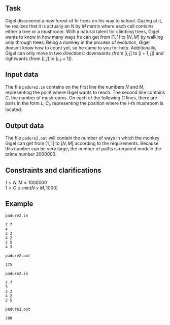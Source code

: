 ## Task

Gigel discovered a new forest of fir trees on his way to school. Gazing at it, he realizes that it is actually an $N$ by $M$ matrix where each cell contains either a tree or a mushroom. With a natural talent for climbing trees, Gigel wants to know in how many ways he can get from $[1,1]$ to $[N,M]$ by walking only through trees. Being a monkey in the process of evolution, Gigel doesn't know how to count yet, so he came to you for help. Additionally, Gigel can only move in two directions: downwards (from $[i,j]$ to $[i+1,j]$) and rightwards (from $[i,j]$ to $[i,j+1]$).

## Input data

The file `padure2.in` contains on the first line the numbers $N$ and $M$, representing the point where Gigel wants to reach. The second line contains $C$, the number of mushrooms. On each of the following $C$ lines, there are pairs in the form $L_i$ $C_i$, representing the position where the $i$-th mushroom is located.

## Output data

The file `padure2.out` will contain the number of ways in which the monkey Gigel can get from $[1,1]$ to $[N,M]$ according to the requirements. Because this number can be very large, the number of paths is required modulo the prime number $2000003$.

## Constraints and clarifications

$1 < N, M \leq 1000000$  
$1 < C \leq min( N × M , 1000 )$  

## Example

`padure2.in`  
```
7 7 
4 
2 3 
4 2 
2 5 
4 3 
```

`padure2.out`  
```
175
```

`padure2.in`  
```
7 7 
3 
2 3 
4 2 
2 5 
```

`padure2.out`  
```
280
```
